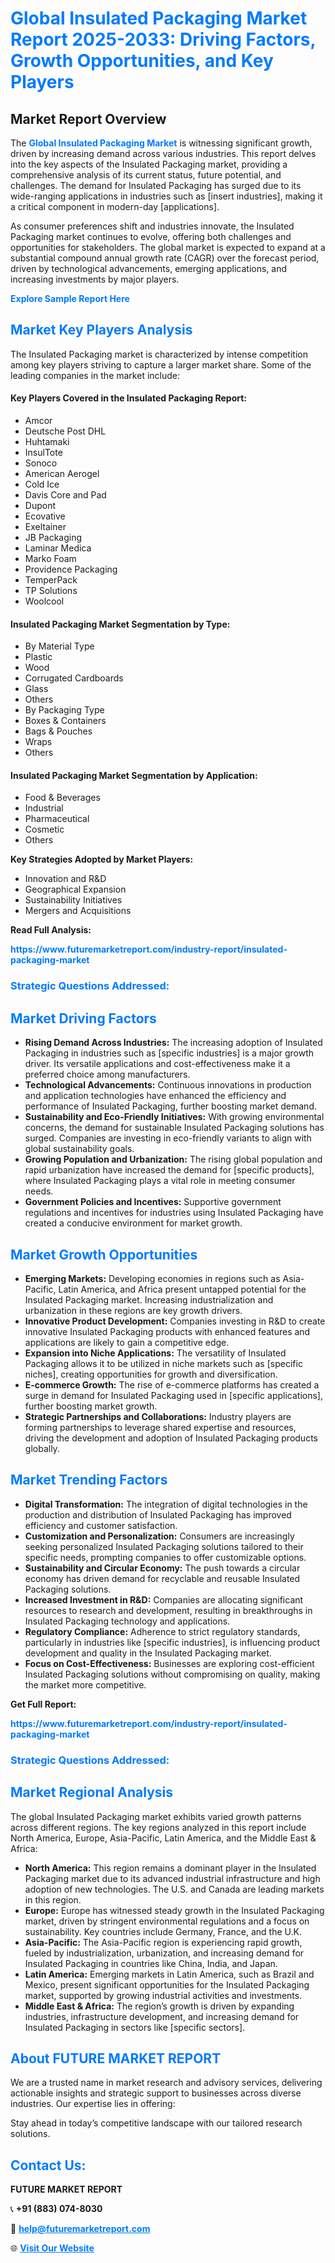 <h1 style="color: #007BFF;">Global Insulated Packaging Market Report 2025-2033: Driving Factors, Growth Opportunities, and Key Players</h1>

<section id="overview">
<h2>Market Report Overview</h2>
<p>The <a href="https://www.futuremarketreport.com/industry-report/insulated-packaging-market" style="color: #007BFF; text-decoration: none;"><strong>Global Insulated Packaging Market</strong></a> is witnessing significant growth, driven by increasing demand across various industries. This report delves into the key aspects of the Insulated Packaging market, providing a comprehensive analysis of its current status, future potential, and challenges. The demand for Insulated Packaging has surged due to its wide-ranging applications in industries such as [insert industries], making it a critical component in modern-day [applications].</p>
<p>As consumer preferences shift and industries innovate, the Insulated Packaging market continues to evolve, offering both challenges and opportunities for stakeholders. The global market is expected to expand at a substantial compound annual growth rate (CAGR) over the forecast period, driven by technological advancements, emerging applications, and increasing investments by major players.</p>
</section>

<section id="overview">
<p><a href="https://www.futuremarketreport.com/request-sample/reportId=108018" style="color: #007BFF; text-decoration: none;"><strong>Explore Sample Report Here</strong></a></p>
</section>

<section id="key-players">
<h2 style="color: #007BFF;">Market Key Players Analysis</h2>
<p>The Insulated Packaging market is characterized by intense competition among key players striving to capture a larger market share. Some of the leading companies in the market include:</p>
<h4>Key Players Covered in the Insulated Packaging Report:</h4>
<ul><li>Amcor</li><li>Deutsche Post DHL</li><li>Huhtamaki</li><li>InsulTote</li><li>Sonoco</li><li>American Aerogel</li><li>Cold Ice</li><li>Davis Core and Pad</li><li>Dupont</li><li>Ecovative</li><li>Exeltainer</li><li>JB Packaging</li><li>Laminar Medica</li><li>Marko Foam</li><li>Providence Packaging</li><li>TemperPack</li><li>TP Solutions</li><li>Woolcool</li></ul>
<h4>Insulated Packaging Market Segmentation by Type:</h4>
<ul><li>By Material Type</li><li>Plastic</li><li>Wood</li><li>Corrugated Cardboards</li><li>Glass</li><li>Others</li><li>By Packaging Type</li><li>Boxes &amp; Containers</li><li>Bags &amp; Pouches</li><li>Wraps</li><li>Others</li></ul>

<h4>Insulated Packaging Market Segmentation by Application:</h4>
<ul><li>Food &amp; Beverages</li><li>Industrial</li><li>Pharmaceutical</li><li>Cosmetic</li><li>Others</li></ul>
<p><strong>Key Strategies Adopted by Market Players:</strong></p>
<ul>
<li>Innovation and R&D</li>
<li>Geographical Expansion</li>
<li>Sustainability Initiatives</li>
<li>Mergers and Acquisitions</li>
</ul>
</section>

<section>
<p><strong>Read Full Analysis: </strong></p><a href="https://www.futuremarketreport.com/industry-report/insulated-packaging-market" style="color: #007BFF; text-decoration: none;"><strong>https://www.futuremarketreport.com/industry-report/insulated-packaging-market</strong></a>
<h3 style="color: #007BFF;">Strategic Questions Addressed:</h3>
</section>

<section id="driving-factors">
<h2 style="color: #007BFF;">Market Driving Factors</h2>
<ul>
<li><strong>Rising Demand Across Industries:</strong> The increasing adoption of Insulated Packaging in industries such as [specific industries] is a major growth driver. Its versatile applications and cost-effectiveness make it a preferred choice among manufacturers.</li>
<li><strong>Technological Advancements:</strong> Continuous innovations in production and application technologies have enhanced the efficiency and performance of Insulated Packaging, further boosting market demand.</li>
<li><strong>Sustainability and Eco-Friendly Initiatives:</strong> With growing environmental concerns, the demand for sustainable Insulated Packaging solutions has surged. Companies are investing in eco-friendly variants to align with global sustainability goals.</li>
<li><strong>Growing Population and Urbanization:</strong> The rising global population and rapid urbanization have increased the demand for [specific products], where Insulated Packaging plays a vital role in meeting consumer needs.</li>
<li><strong>Government Policies and Incentives:</strong> Supportive government regulations and incentives for industries using Insulated Packaging have created a conducive environment for market growth.</li>
</ul>
</section>

<section id="growth-opportunities">
<h2 style="color: #007BFF;">Market Growth Opportunities</h2>
<ul>
<li><strong>Emerging Markets:</strong> Developing economies in regions such as Asia-Pacific, Latin America, and Africa present untapped potential for the Insulated Packaging market. Increasing industrialization and urbanization in these regions are key growth drivers.</li>
<li><strong>Innovative Product Development:</strong> Companies investing in R&D to create innovative Insulated Packaging products with enhanced features and applications are likely to gain a competitive edge.</li>
<li><strong>Expansion into Niche Applications:</strong> The versatility of Insulated Packaging allows it to be utilized in niche markets such as [specific niches], creating opportunities for growth and diversification.</li>
<li><strong>E-commerce Growth:</strong> The rise of e-commerce platforms has created a surge in demand for Insulated Packaging used in [specific applications], further boosting market growth.</li>
<li><strong>Strategic Partnerships and Collaborations:</strong> Industry players are forming partnerships to leverage shared expertise and resources, driving the development and adoption of Insulated Packaging products globally.</li>
</ul>
</section>

<section id="trending-factors">
<h2 style="color: #007BFF;">Market Trending Factors</h2>
<ul>
<li><strong>Digital Transformation:</strong> The integration of digital technologies in the production and distribution of Insulated Packaging has improved efficiency and customer satisfaction.</li>
<li><strong>Customization and Personalization:</strong> Consumers are increasingly seeking personalized Insulated Packaging solutions tailored to their specific needs, prompting companies to offer customizable options.</li>
<li><strong>Sustainability and Circular Economy:</strong> The push towards a circular economy has driven demand for recyclable and reusable Insulated Packaging solutions.</li>
<li><strong>Increased Investment in R&D:</strong> Companies are allocating significant resources to research and development, resulting in breakthroughs in Insulated Packaging technology and applications.</li>
<li><strong>Regulatory Compliance:</strong> Adherence to strict regulatory standards, particularly in industries like [specific industries], is influencing product development and quality in the Insulated Packaging market.</li>
<li><strong>Focus on Cost-Effectiveness:</strong> Businesses are exploring cost-efficient Insulated Packaging solutions without compromising on quality, making the market more competitive.</li>
</ul>
</section>

<section>
<p><strong>Get Full Report: </strong></p><a href="https://www.futuremarketreport.com/industry-report/insulated-packaging-market" style="color: #007BFF; text-decoration: none;"><strong>https://www.futuremarketreport.com/industry-report/insulated-packaging-market</strong></a>
<h3 style="color: #007BFF;">Strategic Questions Addressed:</h3>
</section>


<section id="regional-analysis">
<h2 style="color: #007BFF;">Market Regional Analysis</h2>
<p>The global Insulated Packaging market exhibits varied growth patterns across different regions. The key regions analyzed in this report include North America, Europe, Asia-Pacific, Latin America, and the Middle East & Africa:</p>
<ul>
<li><strong>North America:</strong> This region remains a dominant player in the Insulated Packaging market due to its advanced industrial infrastructure and high adoption of new technologies. The U.S. and Canada are leading markets in this region.</li>
<li><strong>Europe:</strong> Europe has witnessed steady growth in the Insulated Packaging market, driven by stringent environmental regulations and a focus on sustainability. Key countries include Germany, France, and the U.K.</li>
<li><strong>Asia-Pacific:</strong> The Asia-Pacific region is experiencing rapid growth, fueled by industrialization, urbanization, and increasing demand for Insulated Packaging in countries like China, India, and Japan.</li>
<li><strong>Latin America:</strong> Emerging markets in Latin America, such as Brazil and Mexico, present significant opportunities for the Insulated Packaging market, supported by growing industrial activities and investments.</li>
<li><strong>Middle East & Africa:</strong> The region’s growth is driven by expanding industries, infrastructure development, and increasing demand for Insulated Packaging in sectors like [specific sectors].</li>
</ul>
</section>

<footer>
<h2 style="color: #007BFF;">About FUTURE MARKET REPORT</h2>
<p>We are a trusted name in market research and advisory services, delivering actionable insights and strategic support to businesses across diverse industries. Our expertise lies in offering:</p>

<p>Stay ahead in today’s competitive landscape with our tailored research solutions.</p>

<h2 style="color: #007BFF;">Contact Us:</h2>
<p><strong>FUTURE MARKET REPORT</strong></p>
<p>📞 <strong>+91 (883) 074-8030</strong></p>
<p>📧 <strong><a href="mailto:help@futuremarketreport.com" style="color: #007BFF;">help@futuremarketreport.com</a></strong></p>
<p>🌐 <strong><a href="https://www.futuremarketreport.com/" style="color: #007BFF;">Visit Our Website</a></strong></p>
</footer>